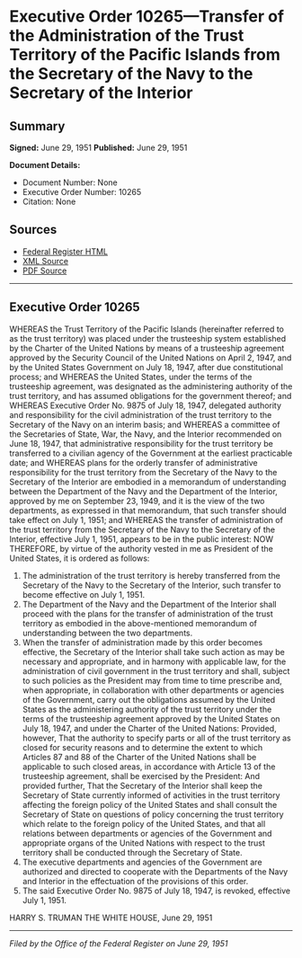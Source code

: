 # Executive Order 10265—Transfer of the Administration of the Trust Territory of the Pacific Islands from the Secretary of the Navy to the Secretary of the Interior

## Summary

**Signed:** June 29, 1951
**Published:** June 29, 1951

**Document Details:**
- Document Number: None
- Executive Order Number: 10265
- Citation: None

## Sources
- [Federal Register HTML](https://www.presidency.ucsb.edu/documents/executive-order-10265-transfer-the-administration-the-trust-territory-the-pacific-islands)
- [XML Source](None)
- [PDF Source](None)

---

## Executive Order 10265

WHEREAS the Trust Territory of the Pacific Islands (hereinafter referred to as the trust territory) was placed under the trusteeship system established by the Charter of the United Nations by means of a trusteeship agreement approved by the Security Council of the United Nations on April 2, 1947, and by the United States Government on July 18, 1947, after due constitutional process; and
WHEREAS the United States, under the terms of the trusteeship agreement, was designated as the administering authority of the trust territory, and has assumed obligations for the government thereof; and
WHEREAS Executive Order No. 9875 of July 18, 1947, delegated authority and responsibility for the civil administration of the trust territory to the Secretary of the Navy on an interim basis; and
WHEREAS a committee of the Secretaries of State, War, the Navy, and the Interior recommended on June 18, 1947, that administrative responsibility for the trust territory be transferred to a civilian agency of the Government at the earliest practicable date; and
WHEREAS plans for the orderly transfer of administrative responsibility for the trust territory from the Secretary of the Navy to the Secretary of the Interior are embodied in a memorandum of understanding between the Department of the Navy and the Department of the Interior, approved by me on September 23, 1949, and it is the view of the two departments, as expressed in that memorandum, that such transfer should take effect on July 1, 1951; and
WHEREAS the transfer of administration of the trust territory from the Secretary of the Navy to the Secretary of the Interior, effective July 1, 1951, appears to be in the public interest:
NOW THEREFORE, by virtue of the authority vested in me as President of the United States, it is ordered as follows:
1. The administration of the trust territory is hereby transferred from the Secretary of the Navy to the Secretary of the Interior, such transfer to become effective on July 1, 1951.
2. The Department of the Navy and the Department of the Interior shall proceed with the plans for the transfer of administration of the trust territory as embodied in the above-mentioned memorandum of understanding between the two departments.
3. When the transfer of administration made by this order becomes effective, the Secretary of the Interior shall take such action as may be necessary and appropriate, and in harmony with applicable law, for the administration of civil government in the trust territory and shall, subject to such policies as the President may from time to time prescribe and, when appropriate, in collaboration with other departments or agencies of the Government, carry out the obligations assumed by the United States as the administering authority of the trust territory under the terms of the trusteeship agreement approved by the United States on July 18, 1947, and under the Charter of the United Nations: Provided, however, That the authority to specify parts or all of the trust territory as closed for security reasons and to determine the extent to which Articles 87 and 88 of the Charter of the United Nations shall be applicable to such closed areas, in accordance with Article 13 of the trusteeship agreement, shall be exercised by the President: And provided further, That the Secretary of the Interior shall keep the Secretary of State currently informed of activities in the trust territory affecting the foreign policy of the United States and shall consult the Secretary of State on questions of policy concerning the trust territory which relate to the foreign policy of the United States, and that all relations between departments or agencies of the Government and appropriate organs of the United Nations with respect to the trust territory shall be conducted through the Secretary of State.
4. The executive departments and agencies of the Government are authorized and directed to cooperate with the Departments of the Navy and Interior in the effectuation of the provisions of this order.
5. The said Executive Order No. 9875 of July 18, 1947, is revoked, effective July 1, 1951.

HARRY S. TRUMAN
THE WHITE HOUSE,
June 29, 1951

---

*Filed by the Office of the Federal Register on June 29, 1951*
